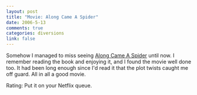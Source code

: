 ```yaml
--- 
layout: post
title: "Movie: Along Came A Spider"
date: 2006-5-13
comments: true
categories: diversions
link: false
---
```

Somehow I managed to miss seeing <a href="http://imdb.com/title/tt0164334/" title="Along Came A Spider">Along Came A Spider</a> until now. I remember reading the book and enjoying it, and I found the movie well done too. It had been long enough since I'd read it that the plot twists caught me off guard. All in all a good movie.

Rating: Put it on your Netflix queue.
